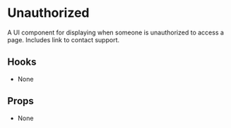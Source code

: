 # Unauthorized

A UI component for displaying when someone is unauthorized to access a page. Includes link to contact support.

## Hooks

* None

## Props

* None